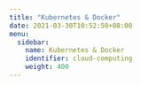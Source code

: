 ```yaml
---
title: "Kubernetes & Docker"
date: 2021-03-30T10:52:50+08:00
menu:
  sidebar:
    name: Kubernetes & Docker 
    identifier: cloud-computing
    weight: 400
---
```


